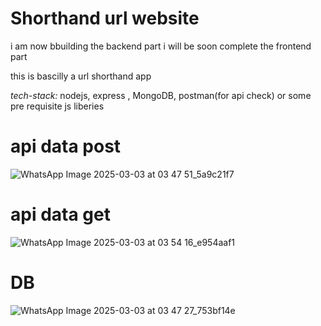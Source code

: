 # Shorthand url website

i am now bbuilding the backend part i will be soon complete the frontend part

this is bascilly a url shorthand app 
 

*tech-stack:* nodejs, express , MongoDB, postman(for api check) or some pre requisite js liberies 


# api data post

![WhatsApp Image 2025-03-03 at 03 47 51_5a9c21f7](https://github.com/user-attachments/assets/4df50f71-8a11-419c-b2b0-2b469c449d55)


# api data get

![WhatsApp Image 2025-03-03 at 03 54 16_e954aaf1](https://github.com/user-attachments/assets/a3b0b748-1574-4e6b-9595-abcbe0640bac)


# DB 

![WhatsApp Image 2025-03-03 at 03 47 27_753bf14e](https://github.com/user-attachments/assets/2f9dc0c4-cfa1-4b66-b6b7-81703a13b6c8)

